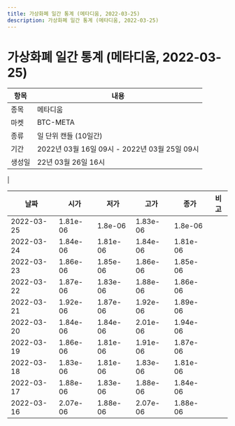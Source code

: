 ```yaml
---
title: 가상화폐 일간 통계 (메타디움, 2022-03-25)
description: 가상화폐 일간 통계 (메타디움, 2022-03-25)
---
```


가상화폐 일간 통계 (메타디움, 2022-03-25)
===

|항목|내용|
|--|--|
|종목|메타디움|
|마켓|BTC-META|
|종류|일 단위 캔들 (10일간)|
|기간|2022년 03월 16일 09시 - 2022년 03월 25일 09시|
|생성일|22년 03월 26일 16시|
|

|날짜|시가|저가|고가|종가|비고|
|--|--|--|--|--|--|
|2022-03-25|1.81e-06|1.8e-06|1.83e-06|1.8e-06|    |
|2022-03-24|1.84e-06|1.81e-06|1.84e-06|1.81e-06|    |
|2022-03-23|1.86e-06|1.85e-06|1.86e-06|1.85e-06|    |
|2022-03-22|1.87e-06|1.83e-06|1.88e-06|1.86e-06|    |
|2022-03-21|1.92e-06|1.87e-06|1.92e-06|1.89e-06|    |
|2022-03-20|1.84e-06|1.84e-06|2.01e-06|1.94e-06|    |
|2022-03-19|1.86e-06|1.81e-06|1.91e-06|1.87e-06|    |
|2022-03-18|1.83e-06|1.81e-06|1.83e-06|1.81e-06|    |
|2022-03-17|1.88e-06|1.83e-06|1.88e-06|1.84e-06|    |
|2022-03-16|2.07e-06|1.88e-06|2.07e-06|1.88e-06|    |
